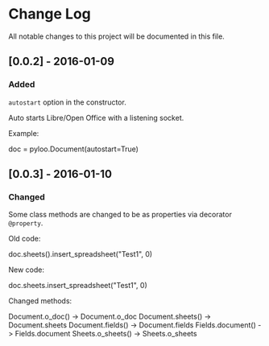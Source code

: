 # Change Log
All notable changes to this project will be documented in this file.

## [0.0.2] - 2016-01-09
### Added
``autostart`` option in the constructor.

Auto starts Libre/Open Office with a listening socket.

Example:

doc = pyloo.Document(autostart=True)

## [0.0.3] - 2016-01-10
### Changed
Some class  methods are changed to be as properties via decorator
``@property``.

Old code:

doc.sheets().insert_spreadsheet("Test1", 0)

New code:

doc.sheets.insert_spreadsheet("Test1", 0)

Changed methods:

Document.o_doc() -> Document.o_doc
Document.sheets() -> Document.sheets
Document.fields() -> Document.fields
Fields.document() -> Fields.document
Sheets.o_sheets() -> Sheets.o_sheets

